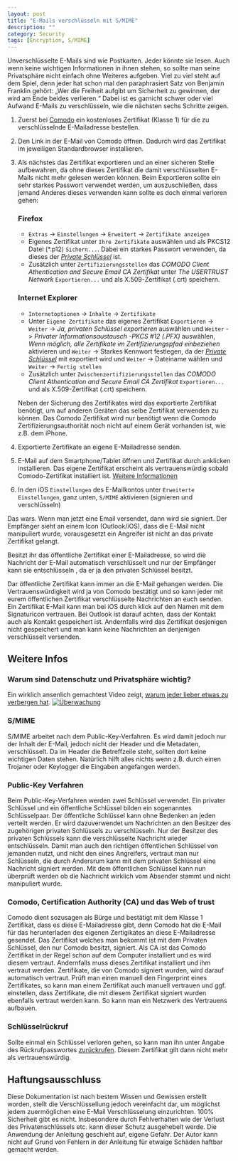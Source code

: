 ```yaml
---
layout: post
title: "E-Mails verschlüsseln mit S/MIME"
description: ""
category: Security
tags: [Encryption, S/MIME]
---
```


Unverschlüsselte E-Mails sind wie Postkarten. Jeder könnte sie lesen. Auch wenn keine wichtigen Informationen in ihnen stehen, so sollte man seine Privatsphäre nicht einfach ohne Weiteres aufgeben. Viel zu viel steht auf dem Spiel, denn jeder hat schon mal den paraphrasiert Satz von Benjamin Franklin gehört: „Wer die Freiheit aufgibt um Sicherheit zu gewinnen, der wird am Ende beides verlieren.“ Dabei ist es garnicht schwer oder viel Aufwand E-Mails zu verschlüsseln, wie die nächsten sechs Schritte zeigen.

<!--more-->

1.  Zuerst bei [Comodo](http://comodo.com) ein kostenloses Zertifikat (Klasse 1) für die zu verschlüsselnde E-Mailadresse bestellen. 

2.  Den Link in der E-Mail von Comodo öffnen. Dadurch wird das Zertifikat im jeweiligen Standardbrowser installieren.

3.  Als nächstes das Zertifikat exportieren und an einer sicheren Stelle aufbewahren, da ohne dieses Zertifikat die damit verschlüsselten E-Mails nicht mehr gelesen werden können. Beim Exportieren sollte ein sehr starkes Passwort verwendet werden, um auszuschließen, dass jemand Anderes dieses verwenden kann sollte es doch einmal verloren gehen:
    
	### Firefox
	
	* `Extras` -> `Einstellungen` -> `Erweitert` -> `Zertifikate anzeigen`
	* Eigenes Zertifikat unter `Ihre Zertifikate` auswählen und als PKCS12 Datei (*.p12) `Sichern...`. Dabei ein starkes Passwort verwenden, da dieses der [_Private Schlüssel_](#PKV) ist. 
	* Zusätzlich unter `Zertifizierungsstellen` das _COMODO Client Athentication and Secure Email CA Zertifikat_ unter _The USERTRUST Network_ `Exportieren...` und als X.509-Zertifikat (.crt) speichern. 

	###  Internet Explorer
	
	* `Internetoptionen` -> `Inhalte` -> `Zertifikate`
	* Unter `Eigene Zertifikate` das eigenes Zertifikat `Exportieren` -> `Weiter` -> _Ja, privaten Schlüssel exportieren_ auswählen und `Weiter` -> _Privater Informationsaustausch -PKCS #12 (.PFX)_ auswählen, _Wenn möglich, alle Zertifikate im Zertifizierungspfad einbeziehen_ aktivieren und `Weiter` -> Starkes Kennwort festlegen, da der [_Private Schlüssel_](#PKV) mit exportiert wird und `Weiter` -> Dateiname wählen und `Weiter` -> `Fertig stellen`
	* Zusätzlich unter `Zwischenzertifizierungsstellen` das _COMODO Client Athentication and Secure Email CA Zertifikat_ `Exportieren...` und als X.509-Zertifikat (.crt) speichern.

	Neben der Sicherung des Zertifikates wird das exportierte Zertifikat benötigt, um auf anderen Geräten das selbe Zertifikat verwenden zu können. Das Comodo Zertifikat wird nur benötigt wenn die Comodo Zertifizierungsauthorität noch nicht auf einem Gerät vorhanden ist, wie z.B. dem iPhone.
	
4.  Exportierte Zertifikate an eigene E-Mailadresse senden.

5.  E-Mail auf dem Smartphone/Tablet öffnen und Zertifikat durch anklicken installieren. Das eigene Zertifikat erscheint als vertrauenswürdig sobald Comodo-Zertifikat installiert ist. [Weitere Informationen](#CA) 

6.  In den iOS `Einstellungen` des E-Mailkontos unter `Erweiterte Einstellungen`, ganz unten, `S/MIME` aktivieren (signieren und verschlüsseln)

Das wars. Wenn man jetzt eine Email versendet, dann wird sie signiert. Der Empfänger sieht an einem Icon (Outlook/iOS), dass die E-Mail nicht manipuliert wurde, vorausgesetzt ein Angreifer ist nicht an das private Zertifikat gelangt.

Besitzt ihr das öffentliche Zertifikat einer E-Mailadresse, so wird die Nachricht der E-Mail automatisch verschlüsselt und nur der Empfänger kann sie entschlüsseln , da er ja den privaten Schlüssel besitzt.

Dar öffentliche Zertifikat kann immer an die E-Mail gehangen werden. Die Vertrauenswürdigkeit wird ja von Comodo bestätigt und so kann jeder mit eurem öffentlichen Zertifikat verschlüsselte Nachrichten an euch senden.
Ein Zertifikat E-Mail kann man bei iOS durch klick auf den Namen mit dem Signaturicon vertrauen. Bei Outlook ist darauf achten, dass der Kontakt auch als Kontakt gespeichert ist. Andernfalls wird das Zertifikat desjenigen nicht gespeichert und man kann keine Nachrichten an denjenigen verschlüsselt versenden. 

## Weitere Infos

### Warum sind Datenschutz und Privatsphäre wichtig?
Ein wirklich ansenlich gemachtest Video zeigt, [warum jeder lieber etwas zu verbergen hat](http://youtu.be/iHlzsURb0WI).
[![Überwachung](http://img.youtube.com/vi/iHlzsURb0WI/0.jpg)](http://youtu.be/iHlzsURb0WI)

### S/MIME
S/MIME arbeitet nach dem Public-Key-Verfahren. Es wird damit jedoch nur der Inhalt der E-Mail, jedoch nicht der Header und die Metadaten, verschlüsselt. Da im Header die Betreffzeile steht, sollten dort keine wichtigen Daten stehen. Natürlich hilft alles nichts wenn z.B. durch einen Trojaner oder Keylogger die Eingaben angefangen werden.

### <a name="PKV"></a>Public-Key Verfahren
Beim Public-Key-Verfahren werden zwei Schlüssel verwendet. Ein privater Schlüssel und ein öffentliche Schlüssel bilden ein sogenanntes Schlüsselpaar. Der öffentliche Schlüssel kann ohne Bedenken an jeden verteilt werden. Er wird dazuverwendet um Nachrichten an den Besitzer des zugehörigen privaten Schlüssels zu verschlüsseln. Nur der Besitzer des privaten Schlüssels kann die verschlüsselte Nachricht wieder entschlüsseln. Damit man auch den richtigen öffentlichen Schlüssel von jemanden nutzt, und nicht den eines Angreifers, vertraut man nur Schlüsseln, die durch Andersrum kann mit dem privaten Schlüssel eine Nachricht signiert werden. Mit dem öffentlichen Schlüssel kann nun überprüft werden ob die Nachricht wirklich vom Absender stammt und nicht manipuliert wurde.

### <a name="CA"></a>Comodo, Certification Authority (CA) und das Web of trust
Comodo dient sozusagen als Bürge und bestätigt mit dem Klasse 1 Zertifikat, dass es diese E-Mailadresse gibt, denn Comodo hat die E-Mail für das herunterladen des eigenen Zertigikates an diese E-Mailadresse gesendet. Das Zertifikat welches man bekommt ist mit dem Privaten Schlüssel, den nur Comodo besitzt, signiert. Als CA ist das Comodo Zertifikat in der Regel schon auf dem Computer installiert und es wird diesem vertraut. Andernfalls muss dieses Zertifikat installiert und ihm vertraut werden. Zertifikate, die von Comodo signiert wurden, wird  darauf automatisch vertraut. Prüft man einen manuell den Fingerprint eines Zertifikates, so kann man einem Zertifikat auch manuell vertrauen und ggf. einstellen, dass Zertifikate, die mit diesem Zertifikat signiert wurden ebenfalls vertraut werden kann. So kann man ein Netzwerk des Vertrauens aufbauen.

### Schlüsselrückruf
Sollte einmal ein Schlüssel verloren gehen, so kann man ihn unter Angabe des Rückrufpasswortes [zurückrufen](https://secure.comodo.com/products/!SecureEmailCertificate_Revoke). Diesem Zertifikat gilt dann nicht mehr als vertrauenswürdig.

## Haftungsausschluss
Diese Dokumentation ist nach bestem Wissen und Gewissen erstellt worden, stellt die Verschlüssellung jedoch vereinfacht dar, um möglichst jedem zuermöglichen eine E-Mail Verschlüsselung einzurichten. 100% Sicherheit gibt es nicht. Insbesondere durch Fehlverhalten wie der Verlust des Privatenschlüssels etc. kann dieser Schutz ausgehebelt werde. Die Anwendung der Anleitung geschieht auf, eigene Gefahr. Der Autor kann nicht auf Grund von Fehlern in der Anleitung für etwaige Schäden haftbar gemacht werden.
